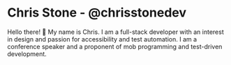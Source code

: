 # Chris Stone - @chrisstonedev

Hello there! 👋 My name is Chris. I am a full-stack developer with an interest in design and passion for accessibility
and test automation. I am a conference speaker and a proponent of mob programming and test-driven development.
